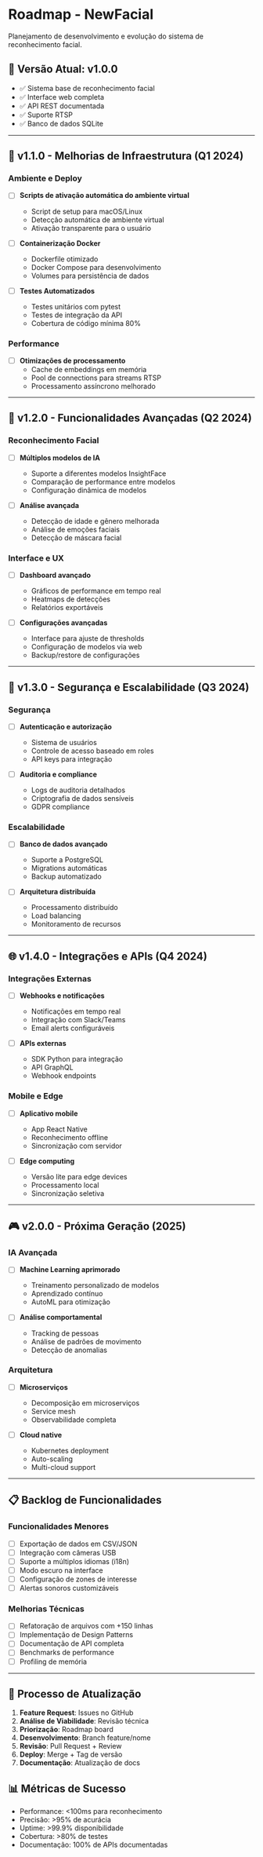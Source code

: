 # Roadmap - NewFacial

Planejamento de desenvolvimento e evolução do sistema de reconhecimento facial.

## 🎯 Versão Atual: v1.0.0
- ✅ Sistema base de reconhecimento facial
- ✅ Interface web completa
- ✅ API REST documentada
- ✅ Suporte RTSP
- ✅ Banco de dados SQLite

---

## 🚀 v1.1.0 - Melhorias de Infraestrutura (Q1 2024)

### Ambiente e Deploy
- [ ] **Scripts de ativação automática do ambiente virtual**
  - Script de setup para macOS/Linux
  - Detecção automática de ambiente virtual
  - Ativação transparente para o usuário

- [ ] **Containerização Docker**
  - Dockerfile otimizado
  - Docker Compose para desenvolvimento
  - Volumes para persistência de dados

- [ ] **Testes Automatizados**
  - Testes unitários com pytest
  - Testes de integração da API
  - Cobertura de código mínima 80%

### Performance
- [ ] **Otimizações de processamento**
  - Cache de embeddings em memória
  - Pool de connections para streams RTSP
  - Processamento assíncrono melhorado

---

## 🔧 v1.2.0 - Funcionalidades Avançadas (Q2 2024)

### Reconhecimento Facial
- [ ] **Múltiplos modelos de IA**
  - Suporte a diferentes modelos InsightFace
  - Comparação de performance entre modelos
  - Configuração dinâmica de modelos

- [ ] **Análise avançada**
  - Detecção de idade e gênero melhorada
  - Análise de emoções faciais
  - Detecção de máscara facial

### Interface e UX
- [ ] **Dashboard avançado**
  - Gráficos de performance em tempo real
  - Heatmaps de detecções
  - Relatórios exportáveis

- [ ] **Configurações avançadas**
  - Interface para ajuste de thresholds
  - Configuração de modelos via web
  - Backup/restore de configurações

---

## 🔐 v1.3.0 - Segurança e Escalabilidade (Q3 2024)

### Segurança
- [ ] **Autenticação e autorização**
  - Sistema de usuários
  - Controle de acesso baseado em roles
  - API keys para integração

- [ ] **Auditoria e compliance**
  - Logs de auditoria detalhados
  - Criptografia de dados sensíveis
  - GDPR compliance

### Escalabilidade
- [ ] **Banco de dados avançado**
  - Suporte a PostgreSQL
  - Migrations automáticas
  - Backup automatizado

- [ ] **Arquitetura distribuída**
  - Processamento distribuído
  - Load balancing
  - Monitoramento de recursos

---

## 🌐 v1.4.0 - Integrações e APIs (Q4 2024)

### Integrações Externas
- [ ] **Webhooks e notificações**
  - Notificações em tempo real
  - Integração com Slack/Teams
  - Email alerts configuráveis

- [ ] **APIs externas**
  - SDK Python para integração
  - API GraphQL
  - Webhook endpoints

### Mobile e Edge
- [ ] **Aplicativo mobile**
  - App React Native
  - Reconhecimento offline
  - Sincronização com servidor

- [ ] **Edge computing**
  - Versão lite para edge devices
  - Processamento local
  - Sincronização seletiva

---

## 🎮 v2.0.0 - Próxima Geração (2025)

### IA Avançada
- [ ] **Machine Learning aprimorado**
  - Treinamento personalizado de modelos
  - Aprendizado contínuo
  - AutoML para otimização

- [ ] **Análise comportamental**
  - Tracking de pessoas
  - Análise de padrões de movimento
  - Detecção de anomalias

### Arquitetura
- [ ] **Microserviços**
  - Decomposição em microserviços
  - Service mesh
  - Observabilidade completa

- [ ] **Cloud native**
  - Kubernetes deployment
  - Auto-scaling
  - Multi-cloud support

---

## 📋 Backlog de Funcionalidades

### Funcionalidades Menores
- [ ] Exportação de dados em CSV/JSON
- [ ] Integração com câmeras USB
- [ ] Suporte a múltiplos idiomas (i18n)
- [ ] Modo escuro na interface
- [ ] Configuração de zones de interesse
- [ ] Alertas sonoros customizáveis

### Melhorias Técnicas
- [ ] Refatoração de arquivos com +150 linhas
- [ ] Implementação de Design Patterns
- [ ] Documentação de API completa
- [ ] Benchmarks de performance
- [ ] Profiling de memória

---

## 🔄 Processo de Atualização

1. **Feature Request**: Issues no GitHub
2. **Análise de Viabilidade**: Revisão técnica
3. **Priorização**: Roadmap board
4. **Desenvolvimento**: Branch feature/nome
5. **Revisão**: Pull Request + Review
6. **Deploy**: Merge + Tag de versão
7. **Documentação**: Atualização de docs

## 📊 Métricas de Sucesso

- Performance: <100ms para reconhecimento
- Precisão: >95% de acurácia
- Uptime: >99.9% disponibilidade
- Cobertura: >80% de testes
- Documentação: 100% de APIs documentadas 